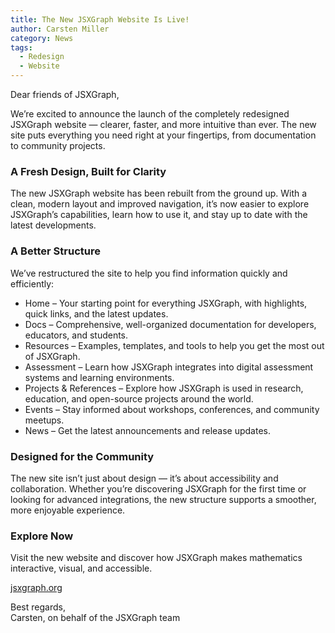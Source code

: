 ```yaml
---
title: The New JSXGraph Website Is Live!
author: Carsten Miller
category: News
tags:
  - Redesign
  - Website
---
```



Dear friends of JSXGraph,

We’re excited to announce the launch of the completely redesigned JSXGraph website — clearer, faster, and more intuitive than ever. The new site puts everything you need right at your fingertips, from documentation to community projects.

### A Fresh Design, Built for Clarity

The new JSXGraph website has been rebuilt from the ground up. With a clean, modern layout and improved navigation, it’s now easier to explore JSXGraph’s capabilities, learn how to use it, and stay up to date with the latest developments.

### A Better Structure

We’ve restructured the site to help you find information quickly and efficiently:

- Home – Your starting point for everything JSXGraph, with highlights, quick links, and the latest updates.
- Docs – Comprehensive, well-organized documentation for developers, educators, and students.
- Resources – Examples, templates, and tools to help you get the most out of JSXGraph.
- Assessment – Learn how JSXGraph integrates into digital assessment systems and learning environments.
- Projects & References – Explore how JSXGraph is used in research, education, and open-source projects around the world.
- Events – Stay informed about workshops, conferences, and community meetups.
- News – Get the latest announcements and release updates.

### Designed for the Community

The new site isn’t just about design — it’s about accessibility and collaboration. Whether you’re discovering JSXGraph for the first time or looking for advanced integrations, the new structure supports a smoother, more enjoyable experience.

### Explore Now

Visit the new website and discover how JSXGraph makes mathematics interactive, visual, and accessible.

[jsxgraph.org](https://jsxgraph.org)

Best regards,  
Carsten, on behalf of the JSXGraph team